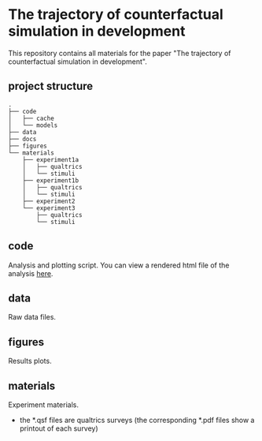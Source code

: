 # The trajectory of counterfactual simulation in development

This repository contains all materials for the paper "The trajectory of counterfactual simulation in development". 

## project structure 

```
.
├── code
│   ├── cache
│   └── models
├── data
├── docs
├── figures
└── materials
    ├── experiment1a
    │   ├── qualtrics
    │   └── stimuli
    ├── experiment1b
    │   ├── qualtrics
    │   └── stimuli
    ├── experiment2
    └── experiment3
        ├── qualtrics
        └── stimuli
```

## code 

Analysis and plotting script. You can view a rendered html file of the analysis [here](https://tobiasgerstenberg.github.io/tracing_counterfactuals/). 

## data 

Raw data files. 

## figures 

Results plots. 

## materials 

Experiment materials. 

- the *.qsf files are qualtrics surveys (the corresponding *.pdf files show a printout of each survey)

